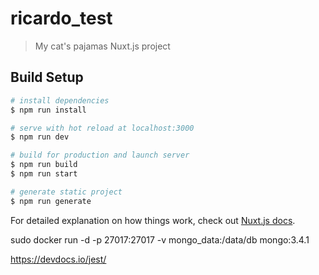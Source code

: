 # ricardo_test

> My cat&#39;s pajamas Nuxt.js project

## Build Setup

``` bash
# install dependencies
$ npm run install

# serve with hot reload at localhost:3000
$ npm run dev

# build for production and launch server
$ npm run build
$ npm run start

# generate static project
$ npm run generate
```

For detailed explanation on how things work, check out [Nuxt.js docs](https://nuxtjs.org).

sudo docker run -d -p 27017:27017 -v mongo_data:/data/db mongo:3.4.1

https://devdocs.io/jest/
